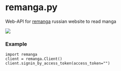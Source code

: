# remanga.py
Web-API for [remanga](https://remanga.org) russian website to read manga

![](https://sun9-28.userapi.com/impf/kEtzLTKA0GctvG_hZIwe4KpbiyFgNGCKGHmvSA/8x3OQ6M3eHA.jpg?size=1590x400&quality=95&crop=0,0,1590,400&sign=2365cddf9181b6dd2b0aa4a8b37dca8b&type=cover_group)

### Example
```python3
import remanga
client = remanga.Client()
client.signin_by_access_token(access_token="")
```
